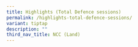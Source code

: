 ```yaml
---
title: Highlights (Total Defence sessions)
permalink: /highlights-total-defence-sessions/
variant: tiptap
description: ""
third_nav_title: NCC (Land)
---
```

